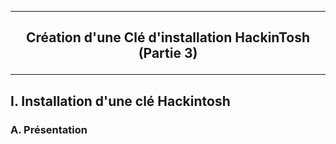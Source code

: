 -------------------------------------------------------------------------------------------------------------------
## <p align='center'> Création d'une Clé d'installation HackinTosh (Partie 3) </p>

-------------------------------------------------------------------------------------------------------------------
## I. Installation d'une clé Hackintosh
### A. Présentation
